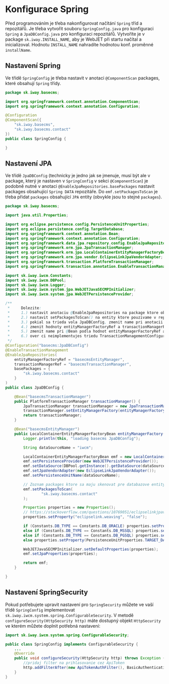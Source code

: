 # Konfigurace Spring

Před programováním je třeba nakonfigurovat načítání `Spring` tříd a repozitářů. Je třeba vytvořit souboru `SpringConfig.java` pro konfiguraci `Spring` a `JpaDBConfig.java` pro konfiguraci repozitářů. Vytvoříte je v package `sk.iway.INSTALL_NAME`, aby je WebJET při startu načítal a inicializoval. Hodnotu `INSTALL_NAME` nahradíte hodnotou konf. proměnné `installName`.

## Nastavení Spring

Ve třídě `SpringConfig` je třeba nastavit v anotaci `@ComponentScan` packages, které obsahují `Spring` třídy.

```java
package sk.iway.basecms;

import org.springframework.context.annotation.ComponentScan;
import org.springframework.context.annotation.Configuration;

@Configuration
@ComponentScan({
    "sk.iway.basecms",
    "sk.iway.basecms.contact"
})
public class SpringConfig {

}
```

## Nastavení JPA

Ve třídě `JpaDBConfig` (technicky je jedno jak se jmenuje, musí být ale v package, který je nastaven v `SpringConfig` v sekci `@ComponentScan`) je podobně nutné v anotaci `@EnableJpaRepositories.basePackages` nastavit packages obsahující `Spring DATA` repozitáře. Do `emf.setPackagesToScan` je třeba přidat `packages` obsahující `JPA` entity (obvykle jsou to stejné `packages`).

```java
package sk.iway.basecms;

import java.util.Properties;

import org.eclipse.persistence.config.PersistenceUnitProperties;
import org.eclipse.persistence.config.TargetDatabase;
import org.springframework.context.annotation.Bean;
import org.springframework.context.annotation.Configuration;
import org.springframework.data.jpa.repository.config.EnableJpaRepositories;
import org.springframework.orm.jpa.JpaTransactionManager;
import org.springframework.orm.jpa.LocalContainerEntityManagerFactoryBean;
import org.springframework.orm.jpa.vendor.EclipseLinkJpaVendorAdapter;
import org.springframework.transaction.PlatformTransactionManager;
import org.springframework.transaction.annotation.EnableTransactionManagement;

import sk.iway.iwcm.Constants;
import sk.iway.iwcm.DBPool;
import sk.iway.iwcm.Logger;
import sk.iway.iwcm.system.jpa.WebJETJavaSECMPInitializer;
import sk.iway.iwcm.system.jpa.WebJETPersistenceProvider;

/**
 *     Dolezite:
 *     1.) nastavit anotaciu @EnableJpaRepositories na package ktore obsahuju @Repository
 *     2.) nastavit setPackagesToScan() na entity ktore pouzivame v repozitaroch
 *     3.) pokial sa trieda vola JpaDBConfig, zmenit name pri anotacii @Configuration, musi byt jedinecny
 *     4.) zmenit hodnoty entityManagerFactoryRef a transactionManagerRef, musia byt jedinecne
 *     5.) zmenit name pri @Bean podla hodnot entityManagerFactoryRef a transactionManagerRef
 *     6.) over ci neimplementujes triedu TransactionManagementConfigurer - to dat prec spolu aj s @Override metody annotationDrivenTransactionManager
 */
@Configuration("basecms:JpaDBConfig")
@EnableTransactionManagement
@EnableJpaRepositories(
    entityManagerFactoryRef = "basecmsEntityManager",
    transactionManagerRef = "basecmsTransactionManager",
    basePackages = {
        "sk.iway.basecms.contact"
    }
)
public class JpaDBConfig {

    @Bean("basecmsTransactionManager")
    public PlatformTransactionManager transactionManager() {
        JpaTransactionManager transactionManager = new JpaTransactionManager();
        transactionManager.setEntityManagerFactory(entityManagerFactory().getObject());
        return transactionManager;
    }

    @Bean("basecmsEntityManager")
    public LocalContainerEntityManagerFactoryBean entityManagerFactory() {
        Logger.println(this, "loading basecms JpaDBConfig");

        String dataSourceName = "iwcm";

        LocalContainerEntityManagerFactoryBean emf = new LocalContainerEntityManagerFactoryBean();
        emf.setPersistenceProvider(new WebJETPersistenceProvider());
        emf.setDataSource(DBPool.getInstance().getDataSource(dataSourceName));
        emf.setJpaVendorAdapter(new EclipseLinkJpaVendorAdapter());
        emf.setPersistenceUnitName(dataSourceName);

        // Zoznam packages ktore sa maju skenovat pre databazove entity/DAO !!
        emf.setPackagesToScan(
                "sk.iway.basecms.contact"
        );

        Properties properties = new Properties();
        // https://stackoverflow.com/questions/10769051/eclipselinkjpavendoradapter-instead-of-hibernatejpavendoradapter-issue
        properties.setProperty("eclipselink.weaving", "false");

        if (Constants.DB_TYPE == Constants.DB_ORACLE) properties.setProperty(PersistenceUnitProperties.TARGET_DATABASE, TargetDatabase.Oracle);
        else if (Constants.DB_TYPE == Constants.DB_MSSQL) properties.setProperty(PersistenceUnitProperties.TARGET_DATABASE, TargetDatabase.SQLServer);
        else if (Constants.DB_TYPE == Constants.DB_PGSQL) properties.setProperty(PersistenceUnitProperties.TARGET_DATABASE, TargetDatabase.PostgreSQL);
        else properties.setProperty(PersistenceUnitProperties.TARGET_DATABASE, TargetDatabase.MySQL);

        WebJETJavaSECMPInitializer.setDefaultProperties(properties);
        emf.setJpaProperties(properties);

        return emf;
    }

}
```

## Nastavení SpringSecurity

Pokud potřebujete upravit nastavení pro `SpringSecurity` můžete ve vaší třídě `SpringConfig` implementovat `sk.iway.iwcm.system.spring.ConfigurableSecurity`. V metodě `configureSecurity(HttpSecurity http)` máte dostupný objekt `HttpSecurity` ve kterém můžete doplnit potřebná nastavení:

```java
import sk.iway.iwcm.system.spring.ConfigurableSecurity;

public class SpringConfig implements ConfigurableSecurity {
    ...
    @Override
    public void configureSecurity(HttpSecurity http) throws Exception {
        //pridaj filter na prihlasovanie cez ApiToken
        http.addFilterAfter(new ApiTokenAuthFilter(), BasicAuthenticationFilter.class);
    }
}
```

